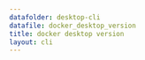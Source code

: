 ```yaml
---
datafolder: desktop-cli
datafile: docker_desktop_version
title: docker desktop version
layout: cli
---
```

